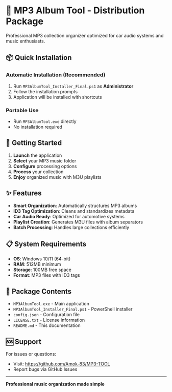 # 🎵 MP3 Album Tool - Distribution Package

Professional MP3 collection organizer optimized for car audio systems and music enthusiasts.

## 📦 Quick Installation

### Automatic Installation (Recommended)
1. Run `MP3AlbumTool_Installer_Final.ps1` as **Administrator**
2. Follow the installation prompts
3. Application will be installed with shortcuts

### Portable Use
- Run `MP3AlbumTool.exe` directly
- No installation required

## 🚀 Getting Started

1. **Launch** the application
2. **Select** your MP3 music folder
3. **Configure** processing options
4. **Process** your collection
5. **Enjoy** organized music with M3U playlists

## ✨ Features

- **Smart Organization**: Automatically structures MP3 albums
- **ID3 Tag Optimization**: Cleans and standardizes metadata
- **Car Audio Ready**: Optimized for automotive systems
- **Playlist Creation**: Generates M3U files with album separators
- **Batch Processing**: Handles large collections efficiently

## 📋 System Requirements

- **OS**: Windows 10/11 (64-bit)
- **RAM**: 512MB minimum
- **Storage**: 100MB free space
- **Format**: MP3 files with ID3 tags

## 📁 Package Contents

- `MP3AlbumTool.exe` - Main application
- `MP3AlbumTool_Installer_Final.ps1` - PowerShell installer
- `config.json` - Configuration file
- `LICENSE.txt` - License information
- `README.md` - This documentation

## 🆘 Support

For issues or questions:
- Visit: https://github.com/Amok-83/MP3-TOOL
- Report bugs via GitHub Issues

---

**Professional music organization made simple**